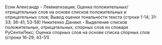 Есин Александр - Лемматизация; Оценка положительных/отрицательных слов на основе списков положительных и отрицательных слов; Вывод оценки тональности текста (строки 1-14; 31-33; 36-41; 53-58)
Никитенко Даниил - Выделение списков положительных, отрицательных, спорных слов из словаря РуСентиЛекс; Оценка спорных слов на основе списка спорных слов (строки 16-29; 43-51)